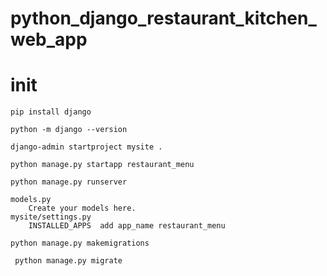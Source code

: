 # python_django_restaurant_kitchen_web_app

# init
```commandline
pip install django

python -m django --version

django-admin startproject mysite .

python manage.py startapp restaurant_menu

python manage.py runserver
```

```commandline
models.py 
    Create your models here.
mysite/settings.py
    INSTALLED_APPS  add app_name restaurant_menu
    
python manage.py makemigrations

 python manage.py migrate 

```